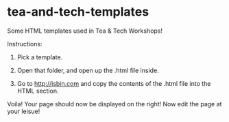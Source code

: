 tea-and-tech-templates
======================

Some HTML templates used in Tea & Tech Workshops!

Instructions:

1. Pick a template.

2. Open that folder, and open up the .html file inside.

3. Go to http://jsbin.com and copy the contents of the .html file into the HTML section.

Voila! Your page should now be displayed on the right! Now edit the page at your leisue!
